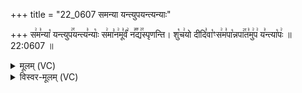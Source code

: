 +++
title = "22_0607 समन्या यन्त्युपयन्त्यन्याः"

+++
स꣢म꣣न्या꣡ यन्त्युप꣢꣯यन्त्य꣣न्याः꣡ स꣢मा꣣न꣢मू꣣र्वं꣢ न꣣꣬द्य꣢꣯स्पृणन्ति। शु꣡च꣢यो दीदि꣣वा꣡ꣳस꣢म꣣पा꣡न्नपा꣢꣯त꣣मु꣢प꣢ य꣣न्त्या꣡पः꣢ ॥ 22:0607 ॥

<details><summary>मूलम् (VC)</summary>

स꣢म꣣न्या꣡ यन्त्युप꣢꣯यन्त्य꣣न्याः꣡ स꣢मा꣣न꣢मू꣣र्वं꣢ न꣣꣬द्य꣢꣯स्पृणन्ति । त꣢मू꣣ शु꣢चि꣣ꣳ शु꣡च꣢यो दीदि꣣वा꣡ꣳस꣢म꣣पा꣡न्नपा꣢꣯त꣣मु꣡प꣢ य꣣न्त्या꣡पः꣢ ॥६०७॥
</details>

<details><summary>विस्वर-मूलम् (VC)</summary>

समन्या यन्त्युपयन्त्यन्याः समानमूर्वं नद्यस्पृणन्ति । तमू शुचिꣳ शुचयो दीदिवाꣳसमपान्नपातमुप यन्त्यापः ॥६०७॥
</details>
